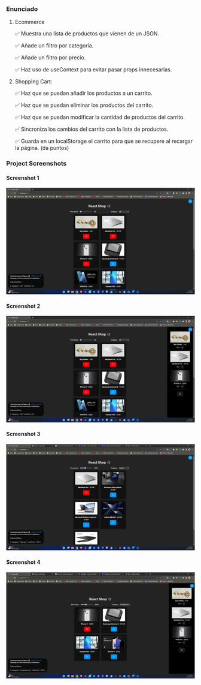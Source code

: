 ### Enunciado

1. Ecommerce

    ✅ Muestra una lista de productos que vienen de un JSON.

    ✅ Añade un filtro por categoría.

    ✅ Añade un filtro por precio.

    ✅ Haz uso de useContext para evitar pasar props innecesarias.

2. Shopping Cart:

    ✅ Haz que se puedan añadir los productos a un carrito.

    ✅ Haz que se puedan eliminar los productos del carrito.

    ✅ Haz que se puedan modificar la cantidad de productos del carrito.

    ✅ Sincroniza los cambios del carrito con la lista de productos.

    ✅ Guarda en un localStorage el carrito para que se recupere al recargar la página. (da puntos)

### Project Screenshots
#### Screenshot 1
![Image](./Screenshot%20(1).png)
#### Screenshot 2
![Image](./Screenshot%20(2).png)
#### Screenshot 3
![Image](./Screenshot%20(3).png)
#### Screenshot 4
![Image](./Screenshot%20(4).png)